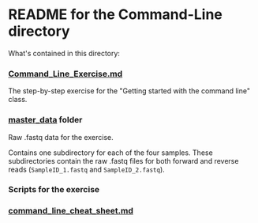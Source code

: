 # README for the Command-Line directory
What's contained in this directory:
### [Command_Line_Exercise.md](Command_Line_Exercise.md) 
The step-by-step exercise for the "Getting started with the command line" class.
### [master_data](master_data) folder 
Raw .fastq data for the exercise. 

Contains one subdirectory for each of the four samples. These subdirectories contain the raw .fastq files for both forward and reverse reads (`SampleID_1.fastq` and `SampleID_2.fastq`). 
### Scripts for the exercise
### [command_line_cheat_sheet.md](command_line_cheat_sheet.md)
